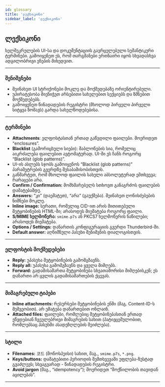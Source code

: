 ```yaml
---
id: glossary
title: 'ლექსიკონი'
sidebar_label: 'ლექსიკონი'
---
```


## ლექსიკონი

ხელშეკრულების UI-სა და დოკუმენტაციის გავრცელებული სემანტიკური ტერმინები. გამოიყენეთ ეს, რომ თარგმანები ერთნაირი იყოს სხვადასხვა ადგილობრივი ენების მიხედვით.

---

### შენიშვნები

- შეინახეთ UI სტრიქონები მოკლე და მოქმედებაზე ორიენტირებული.
- უპირატესობა მიენიჭეთ არსებითი სახელებით სექციებს და ზმნებით მოქმედებებს.
- გამოიყენეთ წინადადების რეგისტრი (მხოლოდ პირველი პირველი სიტყვა ზომავს) გარდა სახელწოდებებისა.

---

### ტერმინები

- **Attachments**: ელფოსტასთან ერთად გაწვდილი ფაილები. მოერიდეთ “enclosures”.
- **Blacklist** (გამორიცხული სიები): შაბლონების სია, რომელიც აიკრძალება ფაილებით ავტომატურად. UI-ში ეს ჩანს როგორც “Blacklist (glob patterns)”.
- UI-ის ასლებს სჯობს გამოიყენოს “Blacklist (glob patterns)” პარამეტრების გვერდზე შესაბამისობისთვის.
- განმარტეთ, რომ მხოლოდ ფაილის სახელი აბსოლუტურად ემთხვევა; რარაცები არა.
- **Confirm / Confirmation:** მომხმარებელს სთხოვთ განაგრძოს ფაილების დამატებამდე.
- **Answers:** “კი” (დაემატეთ), “არა” (გაუქმება). შეინახეთ ღონისძებების ნიშნები მოკლე.
- **Inline image:** სურათი, რომელიც CID-ით არის მითითებული შეტყობინების HTML-ში; არასოდეს მიემატება როგორც ფაილი.
- **S/MIME ხელმოწერა:** `smime.p7s` ან PKCS7 ხელმოწერის ნაწილები; არასოდეს მიემატება.
- **Options / Settings:** დანართის კონფიგურაციის გვერდი Thunderbird-ში.
- **Default answer:** აღნიშნული პასუხი შენიშვნის დიალოგისთვის.

---

### ელფოსტის მოქმედებები

- **Reply:** უპასუხა შეტყობინების გამომგზავნს.
- **Reply all:** უპასუხა გამომგზავნს და ყველა მიმღებს.
- **Forward:** გადამისამართა შეტყობინება სხვათაშორისი მიმღებისკენ; ეს დანართი არ ცვლის გადამისამართების ქცევას.

---

### მიმაგრებული ტიპები

- **Inline attachments:** რესურსები შეტყობინების ენში (მაგ. Content-ID-ს მეშვეობით). არ ემატება დანართებით ონლაინ.
- **Attached files:** ფაილები, რომლებიც შეტყობინებასთან ერთად ეწვდებიან ჩვეულებრივი მიმაგრების სახით (პატივცემულობით, რომლებსაც პასუხში ასადეზღლების შეიძლება).

---

### სტილი

- **Filenames:** 코드 (მონოსპეისი) სახით, მაგ., `smime.p7s`, `*.png`.
- **Keys/buttons:** დამატებითი პერიოდის შემთხვევაში უფლება-ზუსტად გვაძლევს; სხვაგვარად - წინადადების რეგისტრი.
- **Avoid jargon** (მაგ., “idempotency”); მოერიდეთ “მოქნილობის თავიდან აცილებას”.

---
